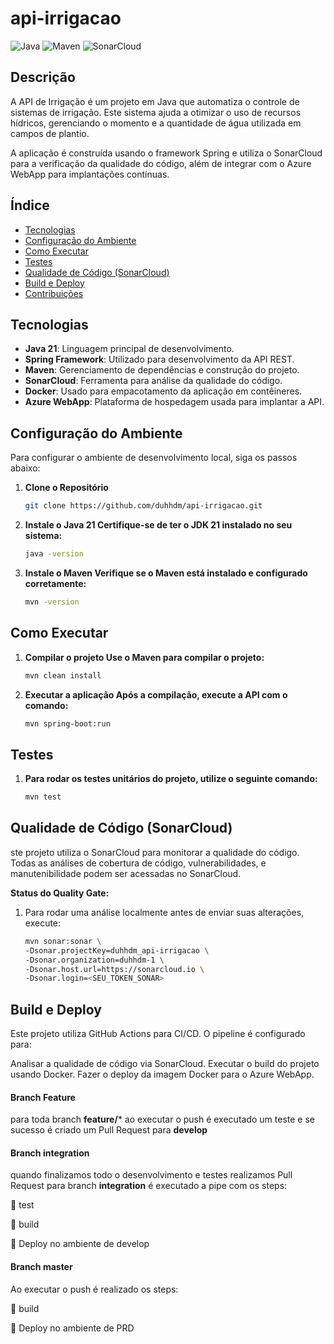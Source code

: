 # api-irrigacao
![Java](https://img.shields.io/badge/Java-21-blue.svg)
![Maven](https://img.shields.io/badge/Maven-3.8.1-C71A36.svg)
![SonarCloud](https://sonarcloud.io/api/project_badges/measure?project=duhhdm_api-irrigacao&metric=alert_status)

## Descrição

A API de Irrigação é um projeto em Java que automatiza o controle de sistemas de irrigação. Este sistema ajuda a otimizar o uso de recursos hídricos, gerenciando o momento e a quantidade de água utilizada em campos de plantio.

A aplicação é construída usando o framework Spring e utiliza o SonarCloud para a verificação da qualidade do código, além de integrar com o Azure WebApp para implantações contínuas.

## Índice

- [Tecnologias](#tecnologias)
- [Configuração do Ambiente](#configuração-do-ambiente)
- [Como Executar](#como-executar)
- [Testes](#testes)
- [Qualidade de Código (SonarCloud)](#qualidade-de-código-sonarcloud)
- [Build e Deploy](#build-e-deploy)
- [Contribuições](#contribuições)

## Tecnologias

- **Java 21**: Linguagem principal de desenvolvimento.
- **Spring Framework**: Utilizado para desenvolvimento da API REST.
- **Maven**: Gerenciamento de dependências e construção do projeto.
- **SonarCloud**: Ferramenta para análise da qualidade do código.
- **Docker**: Usado para empacotamento da aplicação em contêineres.
- **Azure WebApp**: Plataforma de hospedagem usada para implantar a API.

## Configuração do Ambiente

Para configurar o ambiente de desenvolvimento local, siga os passos abaixo:

1. **Clone o Repositório**
   ```bash
   git clone https://github.com/duhhdm/api-irrigacao.git
2. **Instale o Java 21 Certifique-se de ter o JDK 21 instalado no seu sistema:**
   ```bash
   java -version
3. **Instale o Maven Verifique se o Maven está instalado e configurado corretamente:**
   ```bash
   mvn -version

## Como Executar

1. **Compilar o projeto Use o Maven para compilar o projeto:**
    ```bash
    mvn clean install
2. **Executar a aplicação Após a compilação, execute a API com o comando:**
    ```bash
    mvn spring-boot:run

## Testes

1. **Para rodar os testes unitários do projeto, utilize o seguinte comando:**
    ```bash
   mvn test

## Qualidade de Código (SonarCloud)
ste projeto utiliza o SonarCloud para monitorar a qualidade do código. Todas as análises de cobertura de código, vulnerabilidades, e manutenibilidade podem ser acessadas no SonarCloud.

**Status do Quality Gate:**
1. Para rodar uma análise localmente antes de enviar suas alterações, execute:
    ```bash
   mvn sonar:sonar \
    -Dsonar.projectKey=duhhdm_api-irrigacao \
    -Dsonar.organization=duhhdm-1 \
    -Dsonar.host.url=https://sonarcloud.io \
    -Dsonar.login=<SEU_TOKEN_SONAR>

## Build e Deploy

Este projeto utiliza GitHub Actions para CI/CD. O pipeline é configurado para:

Analisar a qualidade de código via SonarCloud.
Executar o build do projeto usando Docker.
Fazer o deploy da imagem Docker para o Azure WebApp.


#### Branch Feature
para toda branch **feature/*** ao executar o push é executado um teste e se sucesso é criado um Pull Request para **develop**

#### Branch integration
quando finalizamos todo o desenvolvimento e testes realizamos Pull Request para branch **integration** é executado a pipe com os steps:

:test_tube: test

:hammer: build 

:construction: Deploy no ambiente de develop

#### Branch master
Ao executar o push é realizado os steps:

:hammer: build

:construction: Deploy no ambiente de PRD

